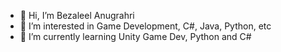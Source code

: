 - 👋 Hi, I’m Bezaleel Anugrahri
- 👀 I’m interested in Game Development, C#, Java, Python, etc
- 🌱 I’m currently learning Unity Game Dev, Python and C#


<!---
BezaleelAnugrahri/BezaleelAnugrahri is a ✨ special ✨ repository because its `README.md` (this file) appears on your GitHub profile.
You can click the Preview link to take a look at your changes.
--->
